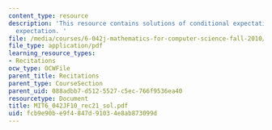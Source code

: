 ```yaml
---
content_type: resource
description: 'This resource contains solutions of conditional expectation and total
  expectation. '
file: /media/courses/6-042j-mathematics-for-computer-science-fall-2010/fcb9e90be9f4847d91034e8ab873099d_MIT6_042JF10_rec21_sol.pdf
file_type: application/pdf
learning_resource_types:
- Recitations
ocw_type: OCWFile
parent_title: Recitations
parent_type: CourseSection
parent_uid: 088adbb7-d512-5527-c5ec-766f9536ea40
resourcetype: Document
title: MIT6_042JF10_rec21_sol.pdf
uid: fcb9e90b-e9f4-847d-9103-4e8ab873099d
---
```


